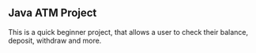 ## Java ATM Project

This is a quick beginner project, that allows a user to 
check their balance, deposit, withdraw and more.